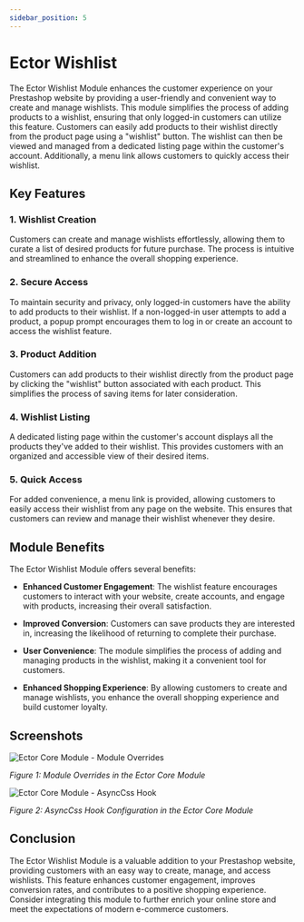 ```yaml
---
sidebar_position: 5
---
```


# Ector Wishlist

The Ector Wishlist Module enhances the customer experience on your Prestashop website by providing a user-friendly and convenient way to create and manage wishlists. This module simplifies the process of adding products to a wishlist, ensuring that only logged-in customers can utilize this feature. Customers can easily add products to their wishlist directly from the product page using a "wishlist" button. The wishlist can then be viewed and managed from a dedicated listing page within the customer's account. Additionally, a menu link allows customers to quickly access their wishlist.

## Key Features

### 1. Wishlist Creation

Customers can create and manage wishlists effortlessly, allowing them to curate a list of desired products for future purchase. The process is intuitive and streamlined to enhance the overall shopping experience.

### 2. Secure Access

To maintain security and privacy, only logged-in customers have the ability to add products to their wishlist. If a non-logged-in user attempts to add a product, a popup prompt encourages them to log in or create an account to access the wishlist feature.

### 3. Product Addition

Customers can add products to their wishlist directly from the product page by clicking the "wishlist" button associated with each product. This simplifies the process of saving items for later consideration.

### 4. Wishlist Listing

A dedicated listing page within the customer's account displays all the products they've added to their wishlist. This provides customers with an organized and accessible view of their desired items.

### 5. Quick Access

For added convenience, a menu link is provided, allowing customers to easily access their wishlist from any page on the website. This ensures that customers can review and manage their wishlist whenever they desire.

## Module Benefits

The Ector Wishlist Module offers several benefits:

- **Enhanced Customer Engagement**: The wishlist feature encourages customers to interact with your website, create accounts, and engage with products, increasing their overall satisfaction.

- **Improved Conversion**: Customers can save products they are interested in, increasing the likelihood of returning to complete their purchase.

- **User Convenience**: The module simplifies the process of adding and managing products in the wishlist, making it a convenient tool for customers.

- **Enhanced Shopping Experience**: By allowing customers to create and manage wishlists, you enhance the overall shopping experience and build customer loyalty.

## Screenshots

![Ector Core Module - Module Overrides](https://via.placeholder.com/800x600.png?text=Ector+Core+Module+-+Module+Overrides)

*Figure 1: Module Overrides in the Ector Core Module*

![Ector Core Module - AsyncCss Hook](https://via.placeholder.com/800x600.png?text=Ector+Core+Module+-+AsyncCss+Hook)

*Figure 2: AsyncCss Hook Configuration in the Ector Core Module*

## Conclusion

The Ector Wishlist Module is a valuable addition to your Prestashop website, providing customers with an easy way to create, manage, and access wishlists. This feature enhances customer engagement, improves conversion rates, and contributes to a positive shopping experience. Consider integrating this module to further enrich your online store and meet the expectations of modern e-commerce customers.
